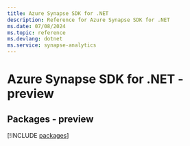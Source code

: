 ```yaml
---
title: Azure Synapse SDK for .NET
description: Reference for Azure Synapse SDK for .NET
ms.date: 07/08/2024
ms.topic: reference
ms.devlang: dotnet
ms.service: synapse-analytics
---
```

# Azure Synapse SDK for .NET - preview
## Packages - preview
[!INCLUDE [packages](synapse-index.md)]